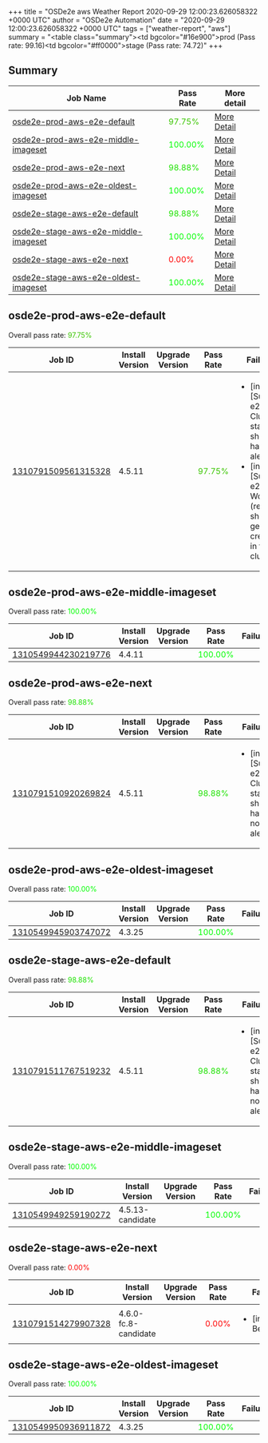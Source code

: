 +++
title = "OSDe2e aws Weather Report 2020-09-29 12:00:23.626058322 +0000 UTC"
author = "OSDe2e Automation"
date = "2020-09-29 12:00:23.626058322 +0000 UTC"
tags = ["weather-report", "aws"]
summary = "<table class=\"summary\"><tr><td bgcolor=\"#16e900\"></td><td>prod (Pass rate: 99.16)</td></tr><tr><td bgcolor=\"#ff0000\"></td><td>stage (Pass rate: 74.72)</td></tr></table>"
+++
## Summary

| Job Name | Pass Rate | More detail |
|----------|-----------|-------------|
|[osde2e-prod-aws-e2e-default](https://prow.svc.ci.openshift.org/?job=osde2e-prod-aws-e2e-default)| <span style="color:#3ac500;">97.75%</span>|[More Detail](#osde2e-prod-aws-e2e-default)|
|[osde2e-prod-aws-e2e-middle-imageset](https://prow.svc.ci.openshift.org/?job=osde2e-prod-aws-e2e-middle-imageset)| <span style="color:#01fe00;">100.00%</span>|[More Detail](#osde2e-prod-aws-e2e-middle-imageset)|
|[osde2e-prod-aws-e2e-next](https://prow.svc.ci.openshift.org/?job=osde2e-prod-aws-e2e-next)| <span style="color:#1de200;">98.88%</span>|[More Detail](#osde2e-prod-aws-e2e-next)|
|[osde2e-prod-aws-e2e-oldest-imageset](https://prow.svc.ci.openshift.org/?job=osde2e-prod-aws-e2e-oldest-imageset)| <span style="color:#01fe00;">100.00%</span>|[More Detail](#osde2e-prod-aws-e2e-oldest-imageset)|
|[osde2e-stage-aws-e2e-default](https://prow.svc.ci.openshift.org/?job=osde2e-stage-aws-e2e-default)| <span style="color:#1de200;">98.88%</span>|[More Detail](#osde2e-stage-aws-e2e-default)|
|[osde2e-stage-aws-e2e-middle-imageset](https://prow.svc.ci.openshift.org/?job=osde2e-stage-aws-e2e-middle-imageset)| <span style="color:#01fe00;">100.00%</span>|[More Detail](#osde2e-stage-aws-e2e-middle-imageset)|
|[osde2e-stage-aws-e2e-next](https://prow.svc.ci.openshift.org/?job=osde2e-stage-aws-e2e-next)| <span style="color:#ff0000;">0.00%</span>|[More Detail](#osde2e-stage-aws-e2e-next)|
|[osde2e-stage-aws-e2e-oldest-imageset](https://prow.svc.ci.openshift.org/?job=osde2e-stage-aws-e2e-oldest-imageset)| <span style="color:#01fe00;">100.00%</span>|[More Detail](#osde2e-stage-aws-e2e-oldest-imageset)|



## osde2e-prod-aws-e2e-default

Overall pass rate: <span style="color:#3ac500;">97.75%</span>

| Job ID | Install Version | Upgrade Version | Pass Rate | Failures |
|--------|-----------------|-----------------|-----------|----------|
[1310791509561315328](https://prow.ci.openshift.org/view/gs/origin-ci-test/logs/osde2e-prod-aws-e2e-default/1310791509561315328) | 4.5.11 |  | <span style="color:#3ac500;">97.75%</span>|<ul><li>[install] [Suite: e2e] Cluster state should have no alerts</li><li>[install] [Suite: e2e] Workload (redmine) should get created in the cluster</li></ul>



## osde2e-prod-aws-e2e-middle-imageset

Overall pass rate: <span style="color:#01fe00;">100.00%</span>

| Job ID | Install Version | Upgrade Version | Pass Rate | Failures |
|--------|-----------------|-----------------|-----------|----------|
[1310549944230219776](https://prow.ci.openshift.org/view/gs/origin-ci-test/logs/osde2e-prod-aws-e2e-middle-imageset/1310549944230219776) | 4.4.11 |  | <span style="color:#01fe00;">100.00%</span>|



## osde2e-prod-aws-e2e-next

Overall pass rate: <span style="color:#1de200;">98.88%</span>

| Job ID | Install Version | Upgrade Version | Pass Rate | Failures |
|--------|-----------------|-----------------|-----------|----------|
[1310791510920269824](https://prow.ci.openshift.org/view/gs/origin-ci-test/logs/osde2e-prod-aws-e2e-next/1310791510920269824) | 4.5.11 |  | <span style="color:#1de200;">98.88%</span>|<ul><li>[install] [Suite: e2e] Cluster state should have no alerts</li></ul>



## osde2e-prod-aws-e2e-oldest-imageset

Overall pass rate: <span style="color:#01fe00;">100.00%</span>

| Job ID | Install Version | Upgrade Version | Pass Rate | Failures |
|--------|-----------------|-----------------|-----------|----------|
[1310549945903747072](https://prow.ci.openshift.org/view/gs/origin-ci-test/logs/osde2e-prod-aws-e2e-oldest-imageset/1310549945903747072) | 4.3.25 |  | <span style="color:#01fe00;">100.00%</span>|



## osde2e-stage-aws-e2e-default

Overall pass rate: <span style="color:#1de200;">98.88%</span>

| Job ID | Install Version | Upgrade Version | Pass Rate | Failures |
|--------|-----------------|-----------------|-----------|----------|
[1310791511767519232](https://prow.ci.openshift.org/view/gs/origin-ci-test/logs/osde2e-stage-aws-e2e-default/1310791511767519232) | 4.5.11 |  | <span style="color:#1de200;">98.88%</span>|<ul><li>[install] [Suite: e2e] Cluster state should have no alerts</li></ul>



## osde2e-stage-aws-e2e-middle-imageset

Overall pass rate: <span style="color:#01fe00;">100.00%</span>

| Job ID | Install Version | Upgrade Version | Pass Rate | Failures |
|--------|-----------------|-----------------|-----------|----------|
[1310549949259190272](https://prow.ci.openshift.org/view/gs/origin-ci-test/logs/osde2e-stage-aws-e2e-middle-imageset/1310549949259190272) | 4.5.13-candidate |  | <span style="color:#01fe00;">100.00%</span>|



## osde2e-stage-aws-e2e-next

Overall pass rate: <span style="color:#ff0000;">0.00%</span>

| Job ID | Install Version | Upgrade Version | Pass Rate | Failures |
|--------|-----------------|-----------------|-----------|----------|
[1310791514279907328](https://prow.ci.openshift.org/view/gs/origin-ci-test/logs/osde2e-stage-aws-e2e-next/1310791514279907328) | 4.6.0-fc.8-candidate |  | <span style="color:#ff0000;">0.00%</span>|<ul><li>[install] BeforeSuite</li></ul>



## osde2e-stage-aws-e2e-oldest-imageset

Overall pass rate: <span style="color:#01fe00;">100.00%</span>

| Job ID | Install Version | Upgrade Version | Pass Rate | Failures |
|--------|-----------------|-----------------|-----------|----------|
[1310549950936911872](https://prow.ci.openshift.org/view/gs/origin-ci-test/logs/osde2e-stage-aws-e2e-oldest-imageset/1310549950936911872) | 4.3.25 |  | <span style="color:#01fe00;">100.00%</span>|



